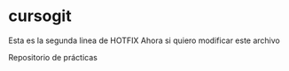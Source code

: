 # cursogit
Esta es la segunda linea de HOTFIX
Ahora si quiero modificar este archivo

Repositorio de prácticas
